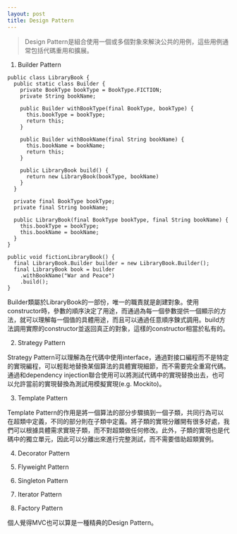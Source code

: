 ```yaml
---
layout: post
title: Design Pattern
---
```


> Design Pattern是組合使用一個或多個對象來解決公共的用例，這些用例通常包括代碼重用和擴展。

1. Builder Pattern

```
public class LibraryBook {
  public static class Builder {
    private BookType bookType = BookType.FICTION;
    private String bookName;
    
    public Builder withBookType(final BookType, bookType) {
      this.bookType = bookType;
      return this;
    }
    
    public Builder withBookName(final String bookName) {
      this.bookName = bookName;
      return this;
    }
    
    public LibraryBook build() {
      return new LibraryBook(bookType, bookName)
    }
  }
  
  private final BookType bookType;
  private final String bookName;
  
  public LibraryBook(final BookType bookType, final String bookName) {
    this.bookType = bookType;
    this.bookName = bookName;
  }
}
```
```
public void fictionLibraryBook() {
  final LibraryBook.Builder builder = new LibraryBook.Builder();
  final LibraryBook book = builder
    .withBookName("War and Peace")
    .build();
}
```
Builder類屬於LibraryBook的一部份，唯一的職責就是創建對象。使用constructor時，參數的順序決定了用途，而通過為每一個參數提供一個顯示的方法，就可以理解每一個值的具體用途，而且可以通過任意順序鍊式調用。build方法調用實際的constructor並返回真正的對象，這樣的constructor相當於私有的。

2. Strategy Pattern

Strategy Pattern可以理解為在代碼中使用interface，通過對接口編程而不是特定的實現編程，可以輕鬆地替換某個算法的具體實現細節，而不需要完全重寫代碼。通過和dependency injection聯合使用可以將測試代碼中的實現替換出去，也可以允許當前的實現替換為測試用模擬實現(e.g. Mockito)。

3. Template Pattern

Template Pattern的作用是將一個算法的部分步驟搞到一個子類，共同行為可以在超類中定義，不同的部分則在子類中定義。將子類的實現分離開有很多好處，我們可以根據具體需求實現子類，而不對超類做任何修改。此外，子類的實現也是代碼中的獨立單元，因此可以分離出來進行完整測試，而不需要借助超類實例。

4. Decorator Pattern

5. Flyweight Pattern

6. Singleton Pattern

7. Iterator Pattern

8. Factory Pattern

個人覺得MVC也可以算是一種精典的Design Pattern。
